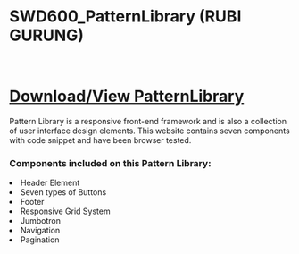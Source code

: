 # SWD600_PatternLibrary (RUBI GURUNG)
<br>

# <a href="https://rubigrg.github.io/PatternLibrary_SWD600/">Download/View PatternLibrary</a>
Pattern Library is a responsive front-end framework and is also a collection of user interface design elements. This website contains seven components with code snippet and have been browser tested.

<h3>Components included on this Pattern Library:</h3>

<li>Header Element</li>
<li>Seven types of Buttons</li>
<li>Footer</li>
<li>Responsive Grid System</li>
<li>Jumbotron</li>
<li>Navigation</li>
<li>Pagination</li>
